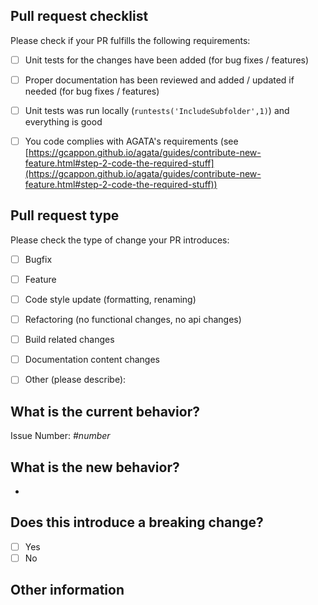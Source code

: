 <!-- Please refer to the AGATA contributing documentation for any questions on submitting a pull request at [https://gcappon.github.io/agata/guides/](https://gcappon.github.io/agata/guides/), or let us know here if you need any help. -->

## Pull request checklist

Please check if your PR fulfills the following requirements:
- [ ] Unit tests for the changes have been added (for bug fixes / features)
- [ ] Proper documentation has been reviewed and added / updated if needed (for bug fixes / features)
- [ ] Unit tests was run locally (`runtests('IncludeSubfolder',1)`) and everything is good
- [ ] You code complies with AGATA's requirements (see [https://gcappon.github.io/agata/guides/contribute-new-feature.html#step-2-code-the-required-stuff](https://gcappon.github.io/agata/guides/contribute-new-feature.html#step-2-code-the-required-stuff))


## Pull request type

<!-- Please do not submit updates to dependencies unless it fixes an issue. --> 

<!-- Please try to limit your pull request to one type, submit multiple pull requests if needed. --> 

Please check the type of change your PR introduces:
- [ ] Bugfix
- [ ] Feature
- [ ] Code style update (formatting, renaming)
- [ ] Refactoring (no functional changes, no api changes)
- [ ] Build related changes
- [ ] Documentation content changes
- [ ] Other (please describe): 


## What is the current behavior?
<!-- Please describe the current behavior that you are modifying, or link to a relevant issue. -->

Issue Number: *#number*

## What is the new behavior?
<!-- Please describe the behavior or changes that are being added by this PR. -->

-

## Does this introduce a breaking change?

- [ ] Yes
- [ ] No

<!-- If this introduces a breaking change, please describe the impact and migration path for existing applications below. -->


## Other information

<!-- Any other information that is important to this PR such as screenshots of how the component looks before and after the change. -->

